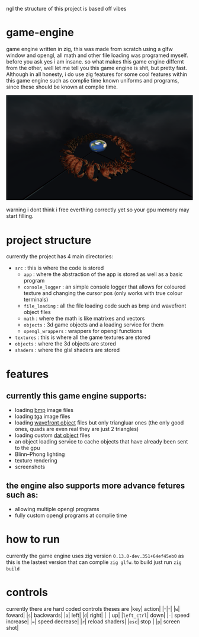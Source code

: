 ngl the structure of this project is based off vibes
# game-engine
game engine written in zig, this was made from scratch using a glfw window and opengl, all math and other file loading was programed myself. before you ask yes i am insane. so what makes this game engine differnt from the other, well let me tell you this game engine is shit, but pretty fast. Although in all honesty, i do use zig features for some cool features within this game engine such as complie time known uniforms and programs, since these should be known at complie time.

![image form the game engine](screenshot.png)


warning i dont think i free everthing correctly yet so your gpu memory may start filling.

# project structure

currently the project has 4 main directories:
- `src` : this is where the code is stored
    - `app` : where the abstraction of the app is stored as well as a basic program
    - `console_logger` : an simple console logger that allows for coloured texture and changing the cursor pos (only works with true colour terminals)
    - `file_loading` : all the file loading code such as bmp and wavefront object files
    - `math` : where the math is like matrixes and vectors
    - `objects` : 3d game objects and a loading service for them
    - `opengl_wrappers` : wrappers for opengl functions
- `textures` : this is where all the game textures are stored
- `objects` : where the 3d objects are stored
- `shaders` : where the glsl shaders are stored

# features
## currently this game engine supports:
- loading [bmp](https://www.ece.ualberta.ca/~elliott/ee552/studentAppNotes/2003_w/misc/bmp_file_format/bmp_file_format.htm) image files
- loading [tga](https://docs.fileformat.com/image/tga/) image files
- loading [wavefront object](https://en.wikipedia.org/wiki/Wavefront_.obj_file) files but only triangluar ones (the only good ones, quads are even real they are just 2 triangles)
- loading custom [dat object](https://books.google.com.br/books/about/Computer_graphics_for_Java_programmers.html?id=vY5RAAAAMAAJ&redir_esc=y) files
- an object loading service to cache objects that have already been sent to the gpu
- Blinn–Phong lighting
- texture rendering
- screenshots

## the engine also supports more advance fetures such as:
- allowing multiple opengl programs
- fully custom opengl programs at complie time

# how to run
currently the game engine uses zig version `0.13.0-dev.351+64ef45eb0` as this is the lastest version that can complie `zig glfw`.
to build just run `zig build`

# controls
currently there are hard coded controls theses are
|key| action|
|-|-|
|`w`| foward|
|`s`| backwards|
|`a`| left|
|`d`| right|
|` `| up|
|`left_ctrl`| down|
|`-`| speed increase|
|`=`| speed decrease|
|`r`| reload shaders|
|`esc`| stop |
|`p`| screen shot|
